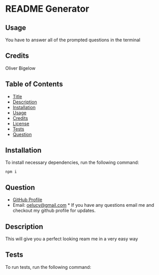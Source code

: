 # README Generator
## Usage
You have to answer all of the prompted questions in the terminal

## Credits
Oliver Bigelow
## Table of Contents 
 * [Title](#read-me-generator)
 * [Description](#Description)
 * [Installation](#Installation)
 * [Usage](#Usage)
 * [Credits](#Credits)
 * [License](#License)
 * [Tests](#Tests)
 * [Question](#Question)
## Installation
 To install necessary dependencies, run the following command:
```
npm i
```
## Question
 * [GitHub Profile](https://github.com/obigelow)
* Email: oelucy@gmail.com * If you have any questions email me and checkout my github profile for updates.
## Description
This will give you a perfect looking ream me in a very easy way
## Tests
To run tests, run the following command:
```npm test
```

